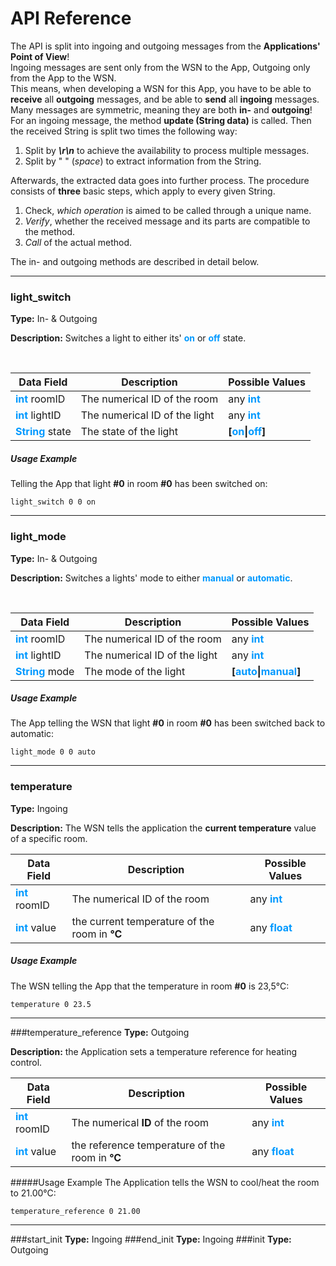 # API Reference

The API is split into ingoing and outgoing messages from the **Applications' Point of View**!\
Ingoing messages are sent only from the WSN to the App, Outgoing only from the App to the WSN.\
This means, when developing a WSN for this App, you have to be able to **receive** all **outgoing** messages, and be able to **send** all **ingoing** messages.\
Many messages are symmetric, meaning they are both **in-** and **outgoing**!\
For an ingoing message, the method **update (String data)** is called. Then the received String is split two times the following way:

1. Split by _**\r\n**_ to achieve the availability to process
multiple messages.
2. Split by " " (_space_) to extract information from the String.


Afterwards, the extracted data goes into further process.
The procedure consists of **three** basic steps, which apply to every given String.

1. Check, _which operation_ is aimed to be called through a unique name.
2. _Verify_, whether the received message and its parts are compatible to the method.
3. _Call_ of the actual method.

The in- and outgoing methods are described in detail below.

---

### light_switch

**Type:** 
In- & Outgoing

**Description:**
Switches a light to either its' <font color='#0099ff'>**on**</font> or <font color='#0099ff'>**off**</font> state. 

<br/>

| Data Field | Description | Possible Values |
| ---------- | ----------- | --------------- |
| <font color='#0099ff'>**int**</font> roomID | The numerical ID of the room | any <font color='#0099ff'>**int**</font> |
| <font color='#0099ff'>**int**</font> lightID | The numerical ID of the light | any <font color='#0099ff'>**int**</font> |
| <font color='#0099ff'>**String**</font> state | The state of the light | **\[<font color='#0099ff'>on</font>\|<font color='#0099ff'>off</font>\]** |

##### Usage Example
Telling the App that light **#0** in room **#0** has been switched on:
````
light_switch 0 0 on
````

---

### light_mode

**Type:** 
In- & Outgoing

**Description:**
Switches a lights' mode to either <font color='#0099ff'>**manual**</font> or <font color='#0099ff'>**automatic**</font>.

<br/>

| Data Field | Description | Possible Values |
| ---------- | ----------- | --------------- |
| <font color='#0099ff'>**int**</font> roomID | The numerical ID of the room | any <font color='#0099ff'>**int**</font> |
| <font color='#0099ff'>**int**</font> lightID | The numerical ID of the light | any <font color='#0099ff'>**int**</font> |
| <font color='#0099ff'>**String**</font> mode | The mode of the light | **\[<font color='#0099ff'>auto</font>\|<font color='#0099ff'>manual</font>\]** |

##### Usage Example
The App telling the WSN that light **#0** in room **#0** has been switched back to automatic:
````
light_mode 0 0 auto
````

---

### temperature
**Type:**
Ingoing

**Description:**
The WSN tells the application the **current temperature** value
of a specific room. <br/>

| Data Field | Description | Possible Values|
|------------|-------------|----------------|
|<font color='#0099ff'>**int**</font> roomID | The numerical ID of the room | any <font color='#0099ff'>**int**</font>|
|<font color='#0099ff'>**int**</font> value| the current temperature of the room in **°C**|  any <font color='#0099ff'>**float**| 

##### Usage Example
The WSN telling the App that the temperature in room **#0** is 23,5°C:
````
temperature 0 23.5
````

---
###temperature_reference
**Type:** Outgoing <br>

**Description:** the Application sets a temperature reference for heating control.


| Data Field | Description | Possible Values|
|------------|-------------|----------------|
|<font color='#0099ff'>**int**</font> roomID | The numerical **ID** of the room | any <font color='#0099ff'>**int**</font>|
|<font color='#0099ff'>**int**</font> value| the reference temperature of the room in **°C**|  any <font color='#0099ff'>**float**| 

#####Usage Example
The Application tells the WSN to cool/heat the room to 21.00°C:
````
temperature_reference 0 21.00
````
---
###start_init
**Type:** Ingoing
###end_init
**Type:** Ingoing
###init
**Type:** Outgoing